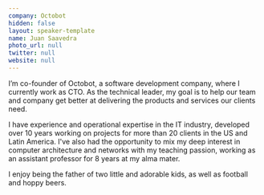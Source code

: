 ```yaml
---
company: Octobot
hidden: false
layout: speaker-template
name: Juan Saavedra
photo_url: null
twitter: null
website: null
---
```


I’m co-founder of Octobot, a software development company, where I currently work as CTO. ​As the technical leader, my goal is to help our team and company get better at delivering the products and services our clients need. 

I have experience and operational expertise in the IT industry, developed over 10 years working on projects for more than 20 clients in the US and Latin America. I've also had the opportunity to mix my deep interest in computer architecture and networks with my teaching passion, working as an assistant professor for 8 years at my alma mater. 

I enjoy being the father of two little and adorable kids, as well as football and hoppy beers.